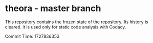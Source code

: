 # theora - master branch

This repository contains the frozen state of the repository.
Its history is cleared. It is used only for static code
analysis with Codacy.

Commit Time: 1727836353